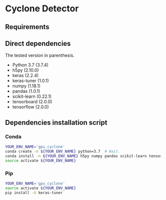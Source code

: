 # Cyclone Detector

## Requirements



## Direct dependencies

The tested version in parenthesis.

- Python 3.7 (3.7.4)
- h5py (2.10.0)
- keras (2.2.4)
- keras-tuner (1.0.1)
- numpy (1.18.1)
- pandas (1.0.1)
- scikit-learn (0.22.1)
- tensorboard (2.0.0)
- tensorflow (2.0.0)


## Dependencies installation script

### Conda

```bash
YOUR_ENV_NAME='gpu_cyclone'
conda create -n ${YOUR_ENV_NAME} python=3.7  # Wait.
conda install -n ${YOUR_ENV_NAME} h5py numpy pandas scikit-learn tensorboard tensorflow'>=2'  # Wait.
source activate ${YOUR_ENV_NAME}
```

### Pip

```bash
YOUR_ENV_NAME='gpu_cyclone'
source activate ${YOUR_ENV_NAME}
pip install -U keras-tuner
```
